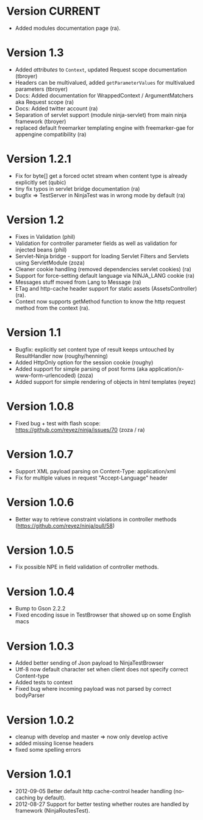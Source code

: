 Version CURRENT
===============

 * Added modules documentation page (ra).


Version 1.3
===========

 * Added _attributes_ to `Context`, updated Request scope documentation (tbroyer)
 * Headers can be multivalued, added `getParameterValues` for multivalued parameters (tbroyer)
 * Docs: Added documentation for WrappedContext / ArgumentMatchers aka Request scope (ra)
 * Docs: Added twitter account (ra) 
 * Separation of servlet support (module ninja-servlet) from main ninja framework (tbroyer)
 * replaced default freemarker templating engine with freemarker-gae for appengine compatibility (ra)


Version 1.2.1
=============

 * Fix for byte[] get a forced octet stream when content type is already explicitly set (qubic)
 * tiny fix typos in servlet bridge documentation (ra)
 * bugfix => TestServer in NinjaTest was in wrong mode by default (ra)


Version 1.2
===========

 * Fixes in Validation (phil)
 * Validation for controller parameter fields as well as validation for injected beans (phil)
 * Servlet-Ninja bridge - support for loading Servlet Filters and Servlets using ServletModule (zoza)
 * Cleaner cookie handling (removed dependencies servlet cookies) (ra)
 * Support for force-setting default language via NINJA_LANG cookie (ra)
 * Messages stuff moved from Lang to Message (ra)
 * ETag and http-cache header support for static assets (AssetsController) (ra).
 * Context now supports getMethod function to know the http request method from the context (ra).


Version 1.1
===========
 
 * Bugfix: explicitly set content type of result keeps untouched by ResultHandler now (roughy/henning)
 * Added HttpOnly option for the session cookie (roughy)
 * Added support for simple parsing of post forms (aka application/x-www-form-urlencoded) (zoza)
 * Added support for simple rendering of objects in html templates (reyez)

 
Version 1.0.8
=============
 
 * Fixed bug + test with flash scope: https://github.com/reyez/ninja/issues/70 (zoza / ra)

Version 1.0.7
=============

 * Support XML payload parsing on Content-Type: application/xml
 * Fix for multiple values in request "Accept-Language" header

Version 1.0.6
=============

 * Better way to retrieve constraint violations in controller methods (https://github.com/reyez/ninja/pull/58)


Version 1.0.5
=============

 * Fix possible NPE in field validation of controller methods.


Version 1.0.4
=============
 
 * Bump to Gson 2.2.2
 * Fixed encoding issue in TestBrowser that showed up on some English macs


Version 1.0.3
=============
 
 * Added better sending of Json payload to NinjaTestBrowser
 * Utf-8 now default character set when client does not specify correct Content-type
 * Added tests to context
 * Fixed bug where incoming payload was not parsed by correct bodyParser
 
 
Version 1.0.2
=============
 
 * cleanup with develop and master => now only develop active
 * added missing license headers
 * fixed some spelling errors


Version 1.0.1
=============

 * 2012-09-05 Better default http cache-control header handling (no-caching by default).
 * 2012-08-27 Support for better testing whether routes are handled by framework (NinjaRoutesTest).
